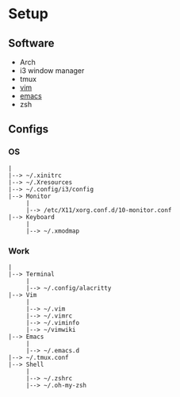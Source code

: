 # Setup

## Software
* Arch
* i3 window manager
* tmux
* [vim](https://github.com/anirudh-c/fiddler-vim)
* [emacs](https://github.com/anirudh-c/fiddler-emacs)
* zsh

## Configs
### OS
    |
    |--> ~/.xinitrc
    |--> ~/.Xresources
    |--> ~/.config/i3/config
    |--> Monitor
         |
         |--> /etc/X11/xorg.conf.d/10-monitor.conf
    |--> Keyboard
         |
         |--> ~/.xmodmap

### Work
    |
    |--> Terminal
         |
         |--> ~/.config/alacritty
    |--> Vim
         |
         |--> ~/.vim
         |--> ~/.vimrc
         |--> ~/.viminfo
         |--> ~/vimwiki
    |--> Emacs
         |
         |--> ~/.emacs.d
    |--> ~/.tmux.conf
    |--> Shell
         |
         |--> ~/.zshrc
         |--> ~/.oh-my-zsh
